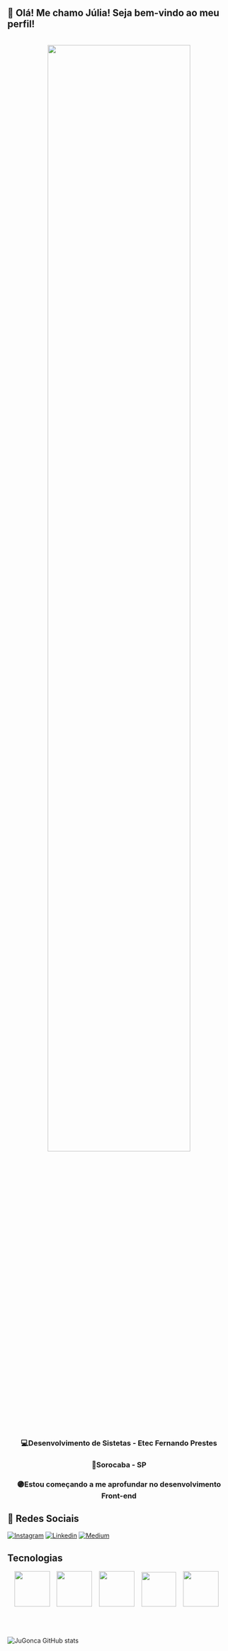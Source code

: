 ## 🙋 Olá! Me chamo Júlia! Seja bem-vindo ao meu perfil!
<br>
<!-- Sobre mim -->
<div align = "center">
  <img src="https://64.media.tumblr.com/eb385a0c897a360d7205714435a9e776/tumblr_p9b5g5lQ0U1x8dkuto1_500.gif" width="80%"/>
  <br>
  <h3>💻Desenvolvimento de Sistetas - Etec Fernando Prestes</h3>
  <h3>📍Sorocaba - SP </h3>
  <h3>🟣Estou começando a me aprofundar no desenvolvimento Front-end
  <br>
</div>

## 📱 Redes Sociais
  [![Instagram](https://img.shields.io/badge/Instagram-E4405F?style=for-the-badge&logo=instagram&logoColor=white)](https://www.instagram.com/juliarocha460/)
  [![Linkedin](https://img.shields.io/badge/LinkedIn-0077B5?style=for-the-badge&logo=linkedin&logoColor=white)](https://www.linkedin.com/in/júlia-gonçalves-da-rocha-a15a67211/)
  [![Medium](https://img.shields.io/badge/Medium-12100E?style=for-the-badge&logo=medium&logoColor=white)](https://medium.com/@juliagonca)

## Tecnologias
<div align = "center">
 <img src="https://user-images.githubusercontent.com/63020408/175141245-e28663af-e826-41c5-858c-54f9d3b74f17.png" height=80> <!--html5--> &nbsp;&nbsp;
 <img src="https://user-images.githubusercontent.com/63020408/175141369-ede76c60-c903-4c5c-9937-b32d77f41232.png" height=80> <!--css3--> &nbsp;&nbsp;
 <img src="https://user-images.githubusercontent.com/63020408/175141709-fc748226-a9c2-4d80-acf6-3461c2ed0d28.png" height=80> <!--js--> &nbsp;&nbsp;
 <img src="https://img.uxwing.com/wp-content/themes/uxwing/download/brands-social-media/canva-icon.png" height=78> <!--canva--> &nbsp;&nbsp;
 <img src="https://user-images.githubusercontent.com/63020408/175141955-f4f69038-c8d0-4ae8-86c1-f8db90b65ea0.png" height=80> <!--git--> &nbsp;&nbsp;
</div>
<br>
<br>
<br>
  
![JuGonca GitHub stats](https://github-readme-stats.vercel.app/api?username=JuGonca&show_icons=true&theme=dracula)

<!-- Proudly created with GPRM ( https://gprm.itsvg.in ) -->
